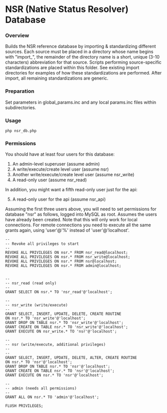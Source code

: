 # NSR (Native Status Resolver) Database


### Overview

Builds the NSR reference database by importing & standardizing different sources. Each source must be placed in a directory whose name begins with "import_", the remainder of the directory name is a short, unique (3-10 characters) abbreviation for that source. Scripts performing source-specific standardizations are placed within this folder. See existing import directories for examples of how these standardizations are performed. After import, all remaining standardizations are generic.

### Preparation

Set parameters in global_params.inc and any local params.inc files within 
subdirectories.

### Usage

```
php nsr_db.php
```

### Permissions

You should have at least four users for this database: 

1. An admin-level superuser (assume admin)
2. A write/execute/create level user (assume nsr)
3. Another write/execute/create level user (assume nsr_write)
4. A read-only user (assume nsr_read)

 In addition, you might want a fifth read-only user just for the api:

5. A read-only user for the api (assume nsr_api)

Assuming the first three users above, you will need to set permissions for database "nsr" as follows, logged into MySQL as root. Assumes the users have already been created. Note that this will only work for local connections. For remote connections you need to execute all the same grants again, using 'user'@'%' instead of 'user'@'localhost'.

```
--
-- Revoke all privileges to start
--
REVOKE ALL PRIVILEGES ON nsr.* FROM nsr_read@localhost;
REVOKE ALL PRIVILEGES ON nsr.* FROM nsr_write@localhost;
REVOKE ALL PRIVILEGES ON nsr.* FROM nsr@localhost;
REVOKE ALL PRIVILEGES ON nsr.* FROM admin@localhost;


--
-- nsr_read (read only)
--
GRANT SELECT ON nsr.* TO 'nsr_read'@'localhost';

--
-- nsr_write (write/execute)
-- 
GRANT SELECT, INSERT, UPDATE, DELETE, CREATE ROUTINE  
ON nsr.* TO 'nsr_write'@'localhost';
GRANT DROP ON TABLE nsr.* TO 'nsr_write'@'localhost';
GRANT CREATE ON TABLE nsr.* TO 'nsr_write'@'localhost';
GRANT EXECUTE ON nsr_write.* TO 'nsr'@'localhost';

--
-- nsr (write/execute, additional privileges)
-- 
-- 
GRANT SELECT, INSERT, UPDATE, DELETE, ALTER, CREATE ROUTINE 
ON nsr.* TO 'nsr'@'localhost';
GRANT DROP ON TABLE nsr.* TO 'nsr'@'localhost';
GRANT CREATE ON TABLE nsr.* TO 'nsr'@'localhost';
GRANT EXECUTE ON nsr.* TO 'nsr'@'localhost';

--
-- admin (needs all permissions)
-- 
GRANT ALL ON nsr.* TO 'admin'@'localhost';

FLUSH PRIVILEGES;